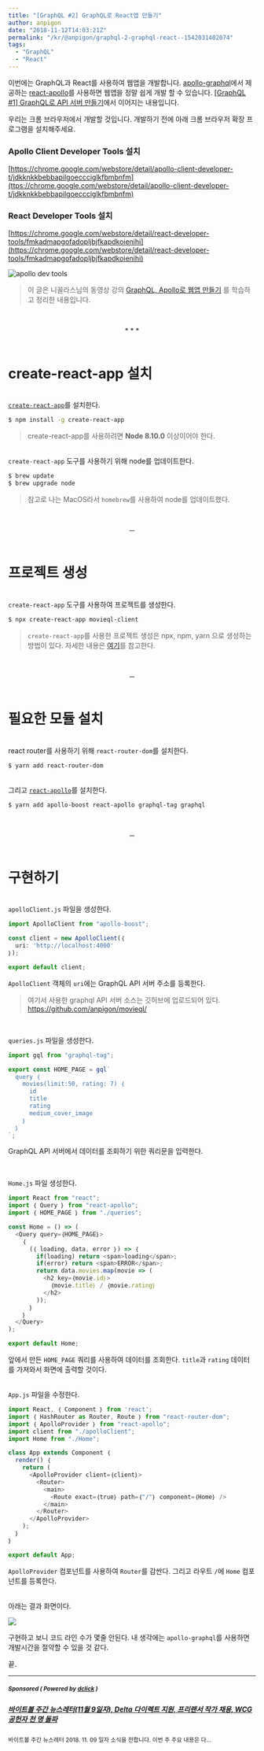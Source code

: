 ```yaml
---
title: "[GraphQL #2] GraphQL로 React앱 만들기"
author: anpigon
date: "2018-11-12T14:03:21Z"
permalink: "/kr/@anpigon/graphql-2-graphql-react--1542031402074"
tags:
  - "GraphQL"
  - "React"
---
```

이번에는 GraphQL과 React를 사용하여 웹앱을 개발합니다. [apollo-graphql](https://www.apollographql.com/docs/react/)에서 제공하는 [react-apollo](https://github.com/apollographql/react-apollo)를 사용하면 웹앱을 정말 쉽게 개발 할 수 있습니다. [[GraphQL #1] GraphQL로 API 서버 만들기](https://steemit.com/kr/@anpigon/graphql-1-graphql-api--1541861904811)에서 이어지는 내용입니다.


우리는 크롬 브라우저에서 개발할 것입니다. 개발하기 전에 아래 크롬 브라우저 확장 프로그램을 설치해주세요.

### Apollo Client Developer Tools 설치

[https://chrome.google.com/webstore/detail/apollo-client-developer-t/jdkknkkbebbapilgoeccciglkfbmbnfm](ttps://chrome.google.com/webstore/detail/apollo-client-developer-t/jdkknkkbebbapilgoeccciglkfbmbnfm)

### React Developer Tools 설치

[https://chrome.google.com/webstore/detail/react-developer-tools/fmkadmapgofadopljbjfkapdkoienihi](https://chrome.google.com/webstore/detail/react-developer-tools/fmkadmapgofadopljbjfkapdkoienihi)

![apollo dev tools](https://cdn.steemitimages.com/DQmSFTf9d9KRDrd4qPm3zQFeK3NaXPLwj6DXNqppRuwMBxX/％E1％84％89％E1％85％B3％E1％84％8F％E1％85％B3％E1％84％85％E1％85％B5％E1％86％AB％E1％84％89％E1％85％A3％E1％86％BA％202018-11-11％2015.25.36.png)

> 이 글은 니꼴라스님의 동영상 강의 [GraphQL, Apollo로 웹앱 만들기](https://academy.nomadcoders.co/courses/enrolled/364948) 를 학습하고 정리한 내용입니다.


<br><center>* * *</center><br>

# create-react-app 설치

<br>[`create-react-app`](https://reactjs.org/docs/create-a-new-react-app.html)를 설치한다.

```bash
$ npm install -g create-react-app
```
> create-react-app를 사용하려면 **Node 8.10.0** 이상이어야 한다.

<br>`create-react-app` 도구를 사용하기 위해 node를 업데이트한다.

```bash
$ brew update
$ brew upgrade node
```
> 참고로 나는 MacOS라서 `homebrew`를 사용하여 node를 업데이트했다.

<br><center>─</center><br>

# 프로젝트 생성

<br>`create-react-app` 도구를 사용하여 프로젝트를 생성한다. 

```bash
$ npx create-react-app movieql-client
```

> `create-react-app`를 사용한 프로젝트 생성은 npx, npm, yarn 으로 생성하는 방법이 있다. 자세한 내용은 [여기](https://github.com/facebook/create-react-app)를 참고한다.

<br><center>─</center><br>

# 필요한 모듈 설치

<br>react router를 사용하기 위해 `react-router-dom`를 설치한다.

```bash
$ yarn add react-router-dom
```

<br>그리고 [`react-apollo`](https://github.com/apollographql/react-apollo)를 설치한다.

```bash
$ yarn add apollo-boost react-apollo graphql-tag graphql
```

<br><center>─</center><br>

# 구현하기

<br>`apolloClient.js` 파일을 생성한다. 

```js
import ApolloClient from "apollo-boost";

const client = new ApolloClient(｛
  uri: 'http://localhost:4000'
｝);

export default client;

```
`ApolloClient` 객체의 `uri`에는 GraphQL API 서버 주소를 등록한다.
> 여기서 사용한 graphql API 서버 소스는 깃허브에 업로드되어 있다.
> https://github.com/anpigon/movieql/ 

<br>

`queries.js` 파일을 생성한다. 

```js
import gql from "graphql-tag";

export const HOME_PAGE = gql`
  query ｛
    movies(limit:50, rating: 7) ｛
      id
      title
      rating
      medium_cover_image
    ｝
  ｝
`;
```
GraphQL API 서버에서 데이터를 조회하기 위한 쿼리문을 입력한다.

<br>

`Home.js` 파일 생성한다.

```js
import React from "react";
import ｛ Query ｝ from "react-apollo";
import ｛ HOME_PAGE ｝ from "./queries";

const Home = () => (
  <Query query=｛HOME_PAGE｝>
    ｛
      (｛ loading, data, error ｝) => ｛
        if(loading) return <span>loading</span>;
        if(error) return <span>ERROR</span>;
        return data.movies.map(movie => (
          <h2 key=｛movie.id｝>
            ｛movie.title｝ / ｛movie.rating｝
          </h2>
        ));
      ｝
    ｝
  </Query>
);

export default Home;
```
앞에서 만든 `HOME_PAGE` 쿼리를 사용하여 데이터를 조회한다. `title`과 `rating` 데이터를 가져와서 화면에 출력할 것이다.

<br>`App.js` 파일을 수정한다.

```js
import React, ｛ Component ｝ from 'react';
import ｛ HashRouter as Router, Route ｝ from "react-router-dom";
import ｛ ApolloProvider ｝ from "react-apollo";
import client from "./apolloClient";
import Home from "./Home";

class App extends Component ｛
  render() ｛
    return (
      <ApolloProvider client=｛client｝>
        <Router>
          <main>
            <Route exact=｛true｝ path=｛"/"｝ component=｛Home｝ />
          </main>
        </Router>
      </ApolloProvider>
    );
  ｝
｝

export default App;
```
`ApolloProvider` 컴포넌트를 사용하여 `Router`를 감싼다. 그리고 라우트 `/`에 `Home` 컴포넌트를 등록한다.

<br>아래는 결과 화면이다.

![](https://cdn.steemitimages.com/DQmRdnLNnS1UkWXthujVrSxtwByAiztx3c3acaku4LrGT1y/％E1％84％89％E1％85％B3％E1％84％8F％E1％85％B3％E1％84％85％E1％85％B5％E1％86％AB％E1％84％89％E1％85％A3％E1％86％BA％202018-11-12％2022.46.05.png)

구현하고 보니 코드 라인 수가 몇줄 안된다. 내 생각에는 `apollo-graphql`를 사용하면 개발시간을 절약할 수 있을 것 같다.

끝.










---

#####  <sub> **Sponsored ( Powered by [dclick](https://www.dclick.io) )** </sub>
##### [바이트볼 주간 뉴스레터(11월 9일자), Delta 다이렉트 지원, 프리랜서 작가 채용, WCG 공헌자 천 명 돌파 ](https://api.dclick.io/v1/c?x=eyJhbGciOiJIUzI1NiIsInR5cCI6IkpXVCJ9.eyJjIjoiYW5waWdvbiIsInMiOiJncmFwaHFsLTItZ3JhcGhxbC1yZWFjdC0tMTU0MjAzMTQwMjA3NCIsImEiOlsidC02NjkiXSwidXJsIjoiaHR0cHM6Ly9zdGVlbWl0LmNvbS9rci9AZGFrZXNoaS8tMTEtOS1kZWx0YS13Y2ctLTE1NDE3NDUxMTM1NDMiLCJpYXQiOjE1NDIwMzE0MDIsImV4cCI6MTg1NzM5MTQwMn0.VmzBw0GqMozWSPtQGFAppjlW2beT08j_-7fwwjs_T84)
<sup>바이트볼 주간 뉴스레터 2018. 11. 09 일자 소식을 전합니다. 이번 주 주요 내용은 다...</sup>
</center>